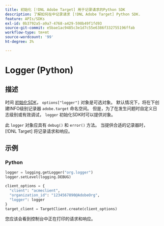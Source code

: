 ```yaml
---
title: 初始化 [!DNL Adobe Target] 用于记录请求的Python SDK
description: 了解如何在中记录请求 [!DNL Adobe Target] Python SDK.
feature: APIs/SDKs
exl-id: 0b3792a5-a9a7-4768-a429-598b49f1fd93
source-git-commit: e5bae1ac9485c3e1d7c55e6386f332755196ffab
workflow-type: tm+mt
source-wordcount: '99'
ht-degree: 3%

---
```


# Logger (Python)

## 描述

时间 [初始化SDK](initialize-sdk.md)， `options["logger"]` 对象是可选对象。 默认情况下，将在下创建INFO级别记录器 `adobe.target` 命名空间。 但是，为了在发生问题时自定义日志级别或有效调试， `logger` 初始化SDK时可以提供对象。

此 `logger` 对象应具有 `debug()` 和 `error()` 方法。 当提供合适的记录器时， [!DNL Target] 将记录请求和响应。

## 示例

### Python

```python {line-numbers="true"}
logger = logging.getLogger("org.logger")
logger.setLevel(logging.DEBUG)

client_options = {
  "client": "acmeclient",
  "organization_id": "1234567890@AdobeOrg",
  "logger": logger
}
target_client = TargetClient.create(client_options)
```

您应该会看到控制台中正在打印的请求和响应。
